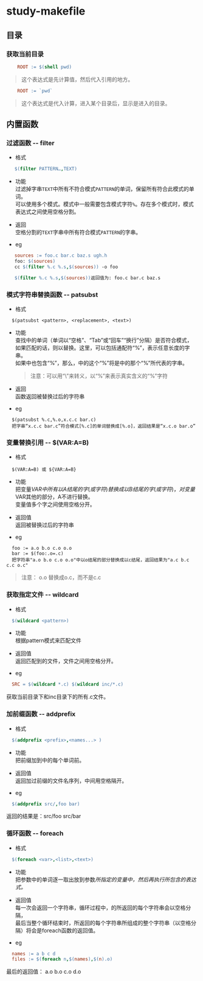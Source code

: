 study-makefile
==============


## 目录

### 获取当前目录

```makefile
    ROOT := $(shell pwd)
```

> 这个表达式是先计算值，然后代入引用的地方。

```makefile
    ROOT := `pwd`
```

> 这个表达式是代入计算，进入某个目录后，显示是进入的目录。


## 内置函数

### 过滤函数 -- filter

* 格式  

```makefile
   $(filter PATTERN…,TEXT) 
```

* 功能  
  过滤掉字串`TEXT`中所有不符合模式`PATTERN`的单词，保留所有符合此模式的单词。  
  可以使用多个模式。模式中一般需要包含模式字符`%`。存在多个模式时，模式表达式之间使用空格分割。

* 返回  
  空格分割的`TEXT`字串中所有符合模式`PATTERN`的字串。

* eg  

```makefile
   sources := foo.c bar.c baz.s ugh.h
   foo: $(sources)
   cc $(filter %.c %.s,$(sources)) -o foo

   $(filter %.c %.s,$(sources))返回值为: foo.c bar.c baz.s
```


### 模式字符串替换函数 -- patsubst

* 格式  

```
  $(patsubst <pattern>, <replacement>, <text>)
```

* 功能  
  查找<text>中的单词（单词以“空格”、“Tab”或“回车”“换行”分隔）是否符合模式<pattern>，  
  如果匹配的话，则以<replacement>替换。这里，<pattern>可以包括通配符“%”，表示任意长度的字串。  
  如果<replacement>中也包含“%”，那么，<replacement>中的这个“%”将是<pattern>中的那个“%”所代表的字串。  

  > 注意：可以用“\”来转义，以“\%”来表示真实含义的“%”字符

* 返回  
  函数返回被替换过后的字符串

* eg  

```
  $(patsubst %.c,%.o,x.c.c bar.c)
  把字串“x.c.c bar.c”符合模式[%.c]的单词替换成[%.o]，返回结果是“x.c.o bar.o”
```

### 变量替换引用 -- $(VAR:A=B)

* 格式  

```
  $(VAR:A=B) 或 ${VAR:A=B}
```

* 功能  
  把变量$VAR中所有以A结尾的字(或字符)替换成以B结尾的字(或字符)，  
  对变量$VAR其他的部分，A不进行替换。  
  变量值多个字之间使用空格分开。  

* 返回值  
  返回被替换过后的字符串

* eg  
```
  foo := a.o b.o c.o o.o
  bar := $(foo:.o=.c)
  把字符串"a.o b.o c.o o.o"中以o结尾的部分替换成以c结尾，返回结果为"a.c b.c c.c o.c"
```
  > 注意： o.o 替换成o.c，而不是c.c

### 获取指定文件 -- wildcard

* 格式  

```makefile
  $(wildcard <pattern>)
```

* 功能  
  根据pattern模式来匹配文件

* 返回值  
  返回匹配到的文件，文件之间用空格分开。

* eg  

```makefile
  SRC = $(wildcard *.c) $(wildcard inc/*.c)
```
  获取当前目录下和inc目录下的所有.c文件。

### 加前缀函数 -- addprefix

* 格式  

```makefile
  $(addprefix <prefix>,<names...> )
```

* 功能  
  把前缀<prefix>加到<names>中的每个单词前。

* 返回值  
  返回加过前缀的文件名序列，中间用空格隔开。

* eg  

```makefile
  $(addprefix src/,foo bar)
```
  返回的结果是：src/foo src/bar


### 循环函数 -- foreach

* 格式  
```makefile
  $(foreach <var>,<list>,<text>)
```

* 功能  
  把参数<list>中的单词逐一取出放到参数<var>所指定的变量中，然后再执行<text>所包含的表达式。

* 返回值  
  每一次<text>会返回一个字符串，循环过程中，<text>的所返回的每个字符串会以空格分隔，  
  最后当整个循环结束时，<text>所返回的每个字符串所组成的整个字符串（以空格分隔）将会是foreach函数的返回值。

* eg  

```makefile
  names := a b c d
  files := $(foreach n,$(names),$(n).o)
```
  最后的返回值： a.o b.o c.o d.o




